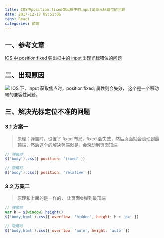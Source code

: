 ```yaml
---
title: IOS中position:fixed弹出框中的input出现光标错位的问题
date: 2017-12-17 09:51:06
tags: React
categories: 前端
---
```


## 一、参考文章

[IOS 中 position:fixed 弹出框中的 input 出现光标错位的问题](https://www.cnblogs.com/NatChen/p/7941133.html)

## 二、出现原因

![](https://ws1.sinaimg.cn/large/006tNc79gy1fmjj2rqq4yj30ku112mym.jpg)
IOS 下，input 获取焦点时，position:fixed; 属性则会失效， 这个是一个移动端的兼容性问题。

## 三、解决光标定位不准的问题

### 3.1 方案一

> 原理：弹窗时，设置了 fixed 布局，fixed 会失效，然后页面就会滚动到最顶端，然后这个的解决弊端就是，会滚动到页面顶端

```javascript
// 弹窗时
$('body').css({ position: 'fixed' })

// 隐藏时
$('body').css({ position: 'relative' })
```

### 3.2 方案二

> 原理和上面的是一样的， 让页面会弹到最顶端

```javascript
// 弹窗时
var h = $(window).height()
$('body,html').css({ overflow: 'hidden', height: h + 'px' })

// 隐藏时
$('body,html').css({ overflow: 'auto', height: 'auto' })
```
